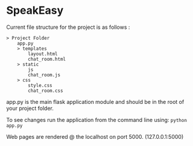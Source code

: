 # SpeakEasy

Current file structure for the project is as follows :
```
> Project Folder
    app.py
    > templates
        layout.html
        chat_room.html
    > static
        js
        chat_room.js
    > css
        style.css
        chat_room.css
```
app.py is the main flask application module and should be in the root of your project folder.

To see changes run the application from the command line using: `python app.py`

Web pages are rendered @ the localhost on port 5000. (127.0.0.1:5000)
